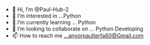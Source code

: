 - 👋 Hi, I’m @Paul-Hub-2
- 👀 I’m interested in ...Python 
- 🌱 I’m currently learning ... Python 
- 💞️ I’m looking to collaborate on ... Python Developing
- 📫 How to reach me ...anyorpaulterfa60@Gmail.com

<!---
Paul-Hub-2/Paul-Hub-2 is a ✨ special ✨ repository because its `README.md` (this file) appears on your GitHub profile.
You can click the Preview link to take a look at your changes.
--->
